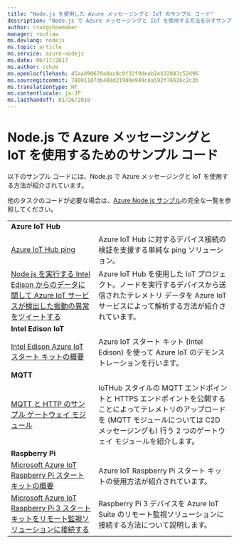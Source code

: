 ```yaml
---
title: "Node.js を使用した Azure メッセージングと IoT のサンプル コード"
description: "Node.js で Azure メッセージングと IoT を使用する方法を示すサンプル コード"
author: craigshoemaker
manager: routlaw
ms.devlang: nodejs
ms.topic: article
ms.service: azure-nodejs
ms.date: 06/17/2017
ms.author: cshoe
ms.openlocfilehash: 45aad90670a8ac8c0f32f9deab2eb32043c52d96
ms.sourcegitcommit: 78001187db408d21909e949c8a592f76626c2c3b
ms.translationtype: HT
ms.contentlocale: ja-JP
ms.lasthandoff: 01/26/2018
---
```

# <a name="sample-code-for-using-azure-messaging-and-iot-with-nodejs"></a>Node.js で Azure メッセージングと IoT を使用するためのサンプル コード

以下のサンプル コードには、Node.js で Azure メッセージングと IoT を使用する方法が紹介されています。

他のタスクのコードが必要な場合は、[Azure Node.js サンプル](https://azure.microsoft.com/resources/samples/?term=nodejs)の完全な一覧を参照してください。

| | |
|---|---|
| **Azure IoT Hub** ||
| [Azure IoT Hub ping](https://github.com/Azure-Samples/iot-hub-node-ping) | Azure IoT Hub に対するデバイス接続の検証を支援する単純な ping ソリューション。 |
| [Node.js を実行する Intel Edison からのデータに関して Azure IoT サービスが検出した振動の異常をツイートする](https://azure.microsoft.com/resources/samples/iot-hub-nodejs-intel-edison-vibration-anomaly-detection/) | Azure IoT Hub を使用した IoT プロジェクト。ノードを実行するデバイスから送信されたテレメトリ データを Azure IoT サービスによって解析する方法が紹介されています。 |
| **Intel Edison IoT** ||
| [Intel Edison Azure IoT スタート キットの概要](https://github.com/Azure-Samples/iot-hub-node-intel-edison-getstartedkit) | Azure IoT スタート キット (Intel Edison) を使って Azure IoT のデモンストレーションを行います。 |
| **MQTT** ||
| [MQTT と HTTP のサンプル ゲートウェイ モジュール](https://github.com/Azure-Samples/iot-gateway-mqtt-http) | IoTHub スタイルの MQTT エンドポイントと HTTPS エンドポイントを公開することによってテレメトリのアップロードを (MQTT モジュールについては C2D メッセージングも) 行う 2 つのゲートウェイ モジュールを紹介します。 |
| **Raspberry Pi** ||
| [Microsoft Azure IoT Raspberry Pi スタート キットの概要](https://github.com/Azure-Samples/iot-hub-node-raspberrypi-getting-started) | Azure IoT Raspberry Pi スタート キットの使用方法が紹介されています。 |
| [Microsoft Azure IoT Raspberry Pi 3 スタート キットをリモート監視ソリューションに接続する](https://azure.microsoft.com/resources/samples/iot-remote-monitoring-node-raspberrypi-getstartedkit/) | Raspberry Pi 3 デバイスを Azure IoT Suite のリモート監視ソリューションに接続する方法について説明します。 |
